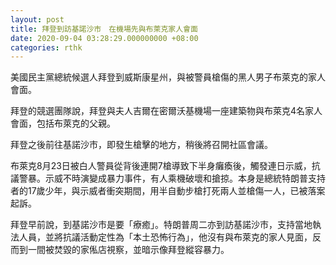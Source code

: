 ```yaml
---
layout: post
title: 拜登到訪基諾沙市　在機場先與布萊克家人會面
date: 2020-09-04 03:28:29.000000000 +08:00
categories: rthk
---
```


美國民主黨總統候選人拜登到威斯康星州，與被警員槍傷的黑人男子布萊克的家人會面。

拜登的競選團隊說，拜登與夫人吉爾在密爾沃基機場一座建築物與布萊克4名家人會面，包括布萊克的父親。

拜登之後前往基諾沙市，即發生槍擊的地方，稍後將召開社區會議。

布萊克8月23日被白人警員從背後連開7槍導致下半身癱瘓後，觸發連日示威，抗議警暴。示威不時演變成暴力事件，有人乘機破壞和搶掠。本身是總統特朗普支持者的17歲少年，與示威者衝突期間，用半自動步槍打死兩人並槍傷一人，已被落案起訴。

拜登早前說，到基諾沙市是要「療癒」。特朗普周二亦到訪基諾沙市，支持當地執法人員，並將抗議活動定性為「本土恐怖行為」，他沒有與布萊克的家人見面，反而到一間被焚毀的家俬店視察，並暗示像拜登縱容暴力。
